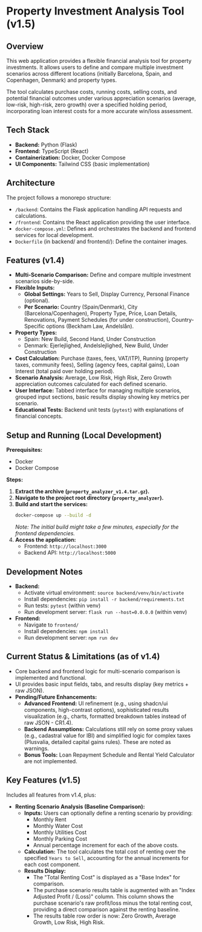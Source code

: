 # Property Investment Analysis Tool (v1.5)

## Overview

This web application provides a flexible financial analysis tool for property investments. It allows users to define and compare multiple investment scenarios across different locations (initially Barcelona, Spain, and Copenhagen, Denmark) and property types.

The tool calculates purchase costs, running costs, selling costs, and potential financial outcomes under various appreciation scenarios (average, low-risk, high-risk, zero growth) over a specified holding period, incorporating loan interest costs for a more accurate win/loss assessment.

## Tech Stack

-   **Backend:** Python (Flask)
-   **Frontend:** TypeScript (React)
-   **Containerization:** Docker, Docker Compose
-   **UI Components:** Tailwind CSS (basic implementation)

## Architecture

The project follows a monorepo structure:

-   `/backend`: Contains the Flask application handling API requests and calculations.
-   `/frontend`: Contains the React application providing the user interface.
-   `docker-compose.yml`: Defines and orchestrates the backend and frontend services for local development.
-   `Dockerfile` (in backend/ and frontend/): Define the container images.

## Features (v1.4)

-   **Multi-Scenario Comparison:** Define and compare multiple investment scenarios side-by-side.
-   **Flexible Inputs:**
    -   **Global Settings:** Years to Sell, Display Currency, Personal Finance (optional).
    -   **Per Scenario:** Country (Spain/Denmark), City (Barcelona/Copenhagen), Property Type, Price, Loan Details, Renovations, Payment Schedules (for under construction), Country-Specific options (Beckham Law, Andelslån).
-   **Property Types:**
    -   Spain: New Build, Second Hand, Under Construction
    -   Denmark: Ejerlejlighed, Andelslejlighed, New Build, Under Construction
-   **Cost Calculation:** Purchase (taxes, fees, VAT/ITP), Running (property taxes, community fees), Selling (agency fees, capital gains), Loan Interest (total paid over holding period).
-   **Scenario Analysis:** Average, Low Risk, High Risk, Zero Growth appreciation outcomes calculated for each defined scenario.
-   **User Interface:** Tabbed interface for managing multiple scenarios, grouped input sections, basic results display showing key metrics per scenario.
-   **Educational Tests:** Backend unit tests (`pytest`) with explanations of financial concepts.

## Setup and Running (Local Development)

**Prerequisites:**

-   Docker
-   Docker Compose

**Steps:**

1.  **Extract the archive (`property_analyzer_v1.4.tar.gz`).**
2.  **Navigate to the project root directory (`property_analyzer`).**
3.  **Build and start the services:**
    ```bash
    docker-compose up --build -d
    ```
    *Note: The initial build might take a few minutes, especially for the frontend dependencies.*
4.  **Access the application:**
    -   Frontend: `http://localhost:3000`
    -   Backend API: `http://localhost:5000`

## Development Notes

-   **Backend:**
    -   Activate virtual environment: `source backend/venv/bin/activate`
    -   Install dependencies: `pip install -r backend/requirements.txt`
    -   Run tests: `pytest` (within venv)
    -   Run development server: `flask run --host=0.0.0.0` (within venv)
-   **Frontend:**
    -   Navigate to `frontend/`
    -   Install dependencies: `npm install`
    -   Run development server: `npm run dev`

## Current Status & Limitations (as of v1.4)

-   Core backend and frontend logic for multi-scenario comparison is implemented and functional.
-   UI provides basic input fields, tabs, and results display (key metrics + raw JSON).
-   **Pending/Future Enhancements:**
    -   **Advanced Frontend:** UI refinement (e.g., using shadcn/ui components, high-contrast options), sophisticated results visualization (e.g., charts, formatted breakdown tables instead of raw JSON - CR1.4).
    -   **Backend Assumptions:** Calculations still rely on some proxy values (e.g., cadastral value for IBI) and simplified logic for complex taxes (Plusvalia, detailed capital gains rules). These are noted as warnings.
    -   **Bonus Tools:** Loan Repayment Schedule and Rental Yield Calculator are not implemented.




## Key Features (v1.5)

Includes all features from v1.4, plus:

-   **Renting Scenario Analysis (Baseline Comparison):**
    -   **Inputs:** Users can optionally define a renting scenario by providing:
        -   Monthly Rent
        -   Monthly Water Cost
        -   Monthly Utilities Cost
        -   Monthly Parking Cost
        -   Annual percentage increment for each of the above costs.
    -   **Calculation:** The tool calculates the total cost of renting over the specified `Years to Sell`, accounting for the annual increments for each cost component.
    -   **Results Display:**
        -   The "Total Renting Cost" is displayed as a "Base Index" for comparison.
        -   The purchase scenario results table is augmented with an "Index Adjusted Profit / (Loss)" column. This column shows the purchase scenario's raw profit/loss minus the total renting cost, providing a direct comparison against the renting baseline.
        -   The results table row order is now: Zero Growth, Average Growth, Low Risk, High Risk.
